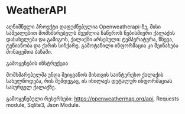 # WeatherAPI

აღნიშნული პროექტი დაფუძნებულია Openweatherapi-ზე, მისი საშუალებით მომხმარებელს შეუძლია ჩაწეროს ნებისმიერი ქალაქის დასახელება და გამიგოს, ქალაქში არსებული: ტემპერატურა, წნევა, ტენიანობა და ქარის სიჩქარე. გამოტანილი ინფორმაცია კი შეინახება მონაცემთა ბაზაში.

გამოყენების ინსტრუქცია

მომხმარებელმა უნდა შეიყვანოს მისთვის საინტერესო ქალაქის სახელწოდება, რის შემდეგაც, ის იხილავს დეტალურ ინფორმაციას სასურველ ქალაქზე.

გამოყენებული რესურსები:
https://openweathermap.org/api,
Requests module,
Sqlite3,
Json Module.

